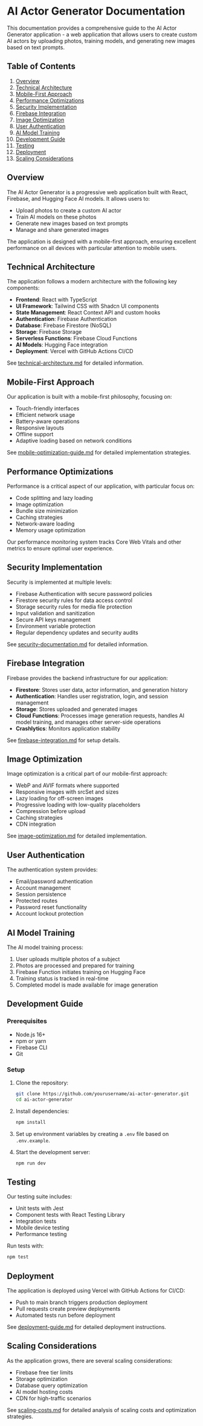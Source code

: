 # AI Actor Generator Documentation

This documentation provides a comprehensive guide to the AI Actor Generator application - a web application that allows users to create custom AI actors by uploading photos, training models, and generating new images based on text prompts.

## Table of Contents

1. [Overview](#overview)
2. [Technical Architecture](#technical-architecture)
3. [Mobile-First Approach](#mobile-first-approach)
4. [Performance Optimizations](#performance-optimizations)
5. [Security Implementation](#security-implementation)
6. [Firebase Integration](#firebase-integration)
7. [Image Optimization](#image-optimization)
8. [User Authentication](#user-authentication)
9. [AI Model Training](#ai-model-training)
10. [Development Guide](#development-guide)
11. [Testing](#testing)
12. [Deployment](#deployment)
13. [Scaling Considerations](#scaling-considerations)

## Overview

The AI Actor Generator is a progressive web application built with React, Firebase, and Hugging Face AI models. It allows users to:

- Upload photos to create a custom AI actor
- Train AI models on these photos
- Generate new images based on text prompts
- Manage and share generated images

The application is designed with a mobile-first approach, ensuring excellent performance on all devices with particular attention to mobile users.

## Technical Architecture

The application follows a modern architecture with the following key components:

- **Frontend**: React with TypeScript
- **UI Framework**: Tailwind CSS with Shadcn UI components
- **State Management**: React Context API and custom hooks
- **Authentication**: Firebase Authentication
- **Database**: Firebase Firestore (NoSQL)
- **Storage**: Firebase Storage
- **Serverless Functions**: Firebase Cloud Functions
- **AI Models**: Hugging Face integration
- **Deployment**: Vercel with GitHub Actions CI/CD

See [technical-architecture.md](../technical-architecture.md) for detailed information.

## Mobile-First Approach

Our application is built with a mobile-first philosophy, focusing on:

- Touch-friendly interfaces
- Efficient network usage
- Battery-aware operations
- Responsive layouts
- Offline support
- Adaptive loading based on network conditions

See [mobile-optimization-guide.md](../mobile-optimization-guide.md) for detailed implementation strategies.

## Performance Optimizations

Performance is a critical aspect of our application, with particular focus on:

- Code splitting and lazy loading
- Image optimization
- Bundle size minimization
- Caching strategies
- Network-aware loading
- Memory usage optimization

Our performance monitoring system tracks Core Web Vitals and other metrics to ensure optimal user experience.

## Security Implementation

Security is implemented at multiple levels:

- Firebase Authentication with secure password policies
- Firestore security rules for data access control
- Storage security rules for media file protection
- Input validation and sanitization
- Secure API keys management
- Environment variable protection
- Regular dependency updates and security audits

See [security-documentation.md](./security-documentation.md) for detailed information.

## Firebase Integration

Firebase provides the backend infrastructure for our application:

- **Firestore**: Stores user data, actor information, and generation history
- **Authentication**: Handles user registration, login, and session management
- **Storage**: Stores uploaded and generated images
- **Cloud Functions**: Processes image generation requests, handles AI model training, and manages other server-side operations
- **Crashlytics**: Monitors application stability

See [firebase-integration.md](./firebase-integration.md) for setup details.

## Image Optimization

Image optimization is a critical part of our mobile-first approach:

- WebP and AVIF formats where supported
- Responsive images with srcSet and sizes
- Lazy loading for off-screen images
- Progressive loading with low-quality placeholders
- Compression before upload
- Caching strategies
- CDN integration

See [image-optimization.md](./image-optimization.md) for detailed implementation.

## User Authentication

The authentication system provides:

- Email/password authentication
- Account management
- Session persistence
- Protected routes
- Password reset functionality
- Account lockout protection

## AI Model Training

The AI model training process:

1. User uploads multiple photos of a subject
2. Photos are processed and prepared for training
3. Firebase Function initiates training on Hugging Face
4. Training status is tracked in real-time
5. Completed model is made available for image generation

## Development Guide

### Prerequisites

- Node.js 16+
- npm or yarn
- Firebase CLI
- Git

### Setup

1. Clone the repository:
   ```bash
   git clone https://github.com/yourusername/ai-actor-generator.git
   cd ai-actor-generator
   ```

2. Install dependencies:
   ```bash
   npm install
   ```

3. Set up environment variables by creating a `.env` file based on `.env.example`.

4. Start the development server:
   ```bash
   npm run dev
   ```

## Testing

Our testing suite includes:

- Unit tests with Jest
- Component tests with React Testing Library
- Integration tests
- Mobile device testing
- Performance testing

Run tests with:
```bash
npm test
```

## Deployment

The application is deployed using Vercel with GitHub Actions for CI/CD:

- Push to main branch triggers production deployment
- Pull requests create preview deployments
- Automated tests run before deployment

See [deployment-guide.md](./deployment-guide.md) for detailed deployment instructions.

## Scaling Considerations

As the application grows, there are several scaling considerations:

- Firebase free tier limits
- Storage optimization
- Database query optimization
- AI model hosting costs
- CDN for high-traffic scenarios

See [scaling-costs.md](./scaling-costs.md) for detailed analysis of scaling costs and optimization strategies.
